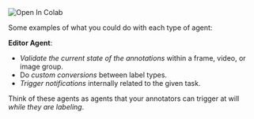 <a href="https://colab.research.google.com/drive/1wvKAQ61JPebGnAT4nLXsfJRbx7dvtFdX?usp=sharing" target="_blank" style="text-decoration:none">
  <img alt="Open In Colab" src="https://colab.research.google.com/assets/colab-badge.svg">
</a>

Some examples of what you could do with each type of agent:

**Editor Agent**:

- _Validate the current state of the annotations_ within a frame, video, or image group.
- Do _custom conversions_ between label types.
- _Trigger notifications_ internally related to the given task.

Think of these agents as agents that your annotators can trigger at will _while they are labeling_.
